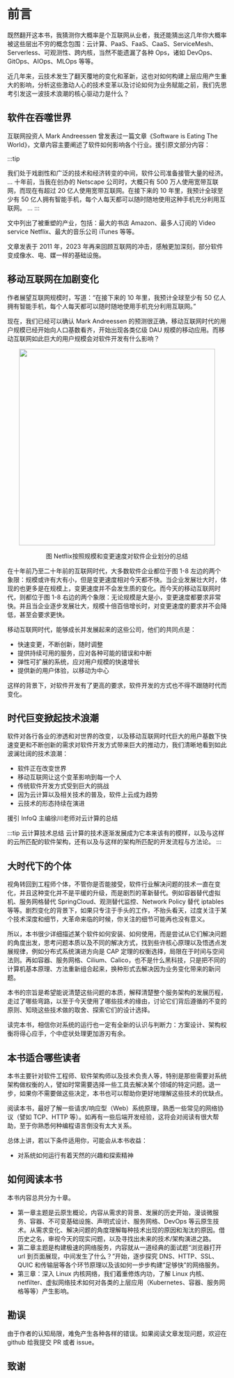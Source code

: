 # 前言

既然翻开这本书，我猜测你大概率是个互联网从业者，我还能猜出这几年你大概率被这些层出不穷的概念包围：云计算、PaaS、FaaS、CaaS、ServiceMesh、Serverless、可观测性、跨内核，当然不能遗漏了各种 Ops，诸如 DevOps、GitOps、AIOps、MLOps 等等。

近几年来，云技术发生了翻天覆地的变化和革新，这也对如何构建上层应用产生重大的影响，分析这些激动人心的技术变革以及讨论如何为业务赋能之前，我们先思考引发这一波技术浪潮的核心驱动力是什么？

## 软件在吞噬世界

互联网投资人 Mark Andreessen 曾发表过一篇文章《Software is Eating The World》，文章内容主要阐述了软件如何影响各个行业。援引原文部分内容：

:::tip <i></i>

我们处于戏剧性和广泛的技术和经济转变的中间，软件公司准备接管大量的经济。
...
十年前，当我在创办的 Netscape 公司时，大概只有 500 万人使用宽带互联网，而现在有超过 20 亿人使用宽带互联网。在接下来的 10 年里，我预计全球至少有 50 亿人拥有智能手机，每个人每天都可以随时随地使用这种手机充分利用互联网。
...
:::

文中列出了被重塑的产业，包括：最大的书店 Amazon、最多人订阅的 Video service Netflix、最大的音乐公司 iTunes 等等。

文章发表于 2011 年，2023 年再来回顾互联网的冲击，感触更加深刻，部分软件变成像水、电、媒一样的基础设施。

## 移动互联网在加剧变化

作者展望互联网规模时，写道：“在接下来的 10 年里，我预计全球至少有 50 亿人拥有智能手机，每个人每天都可以随时随地使用手机充分利用互联网。”

现在，我们已经可以确认 Mark Andreessen 的预测很正确，移动互联网时代的用户规模已经开始向人口基数看齐，开始出现各类亿级 DAU 规模的移动应用。而移动互联网如此巨大的用户规模会对软件开发有什么影响？

<div  align="center">
	<img src="./assets/ppt4.jpg" width = "450"  align=center />
	<p>图 Netflix按照规模和变更速度对软件企业划分的总结</p>
</div>

在十年前乃至二十年前的互联网时代，大多数软件企业都位于图 1-8 左边的两个象限：规模或许有大有小，但是变更速度相对今天都不快。当企业发展壮大时，体现的也更多是在规模上，变更速度并不会发生质的变化。而今天的移动互联网时代，则都位于图 1-8 右边的两个象限：无论规模是大是小，变更速度都要求非常快。并且当企业逐步发展壮大，规模十倍百倍增长时，对变更速度的要求并不会降低，甚至会要求更快。

移动互联网时代，能够成长并发展起来的这些公司，他们的共同点是：

- 快速变更，不断创新，随时调整
- 提供持续可用的服务，应对各种可能的错误和中断
- 弹性可扩展的系统，应对用户规模的快速增长
- 提供新的用户体验，以移动为中心

这样的背景下，对软件开发有了更高的要求，软件开发的方式也不得不跟随时代而变化。

## 时代巨变掀起技术浪潮

软件对各行各业的渗透和对世界的改变，以及移动互联网时代巨大的用户基数下快速变更和不断创新的需求对软件开发方式带来巨大的推动力，我们清晰地看到如此波澜壮阔的技术浪潮：

- 软件正在改变世界
- 移动互联网让这个变革影响到每一个人
- 传统软件开发方式受到巨大的挑战
- 因为云计算以及相关技术的普及，软件上云成为趋势
- 云技术的形态持续在演进

援引 InfoQ 主编徐川老师对云计算的总结

:::tip 云计算技术总结
云计算的技术逐渐发展成为它本来该有的模样，以及与这样的云所匹配的软件架构，还有以及与这样的架构所匹配的开发流程与方法论。
:::

## 大时代下的个体

视角转回到工程师个体，不管你是否能接受，软件行业解决问题的技术一直在变化，并且这种变化并不是平缓的升级，而是剧烈的革新替代。例如容器替代虚拟机、服务网格替代 SpringCloud、观测替代监控、Network Policy 替代 iptables 等等。剧烈变化的背景下，如果只专注于手头的工作，不抬头看天，过度关注于某个技术深度和细节，大革命来临的时候，你关注的细节可能再也没有意义。

所以，本书很少详细描述某个软件如何安装、如何使用，而是尝试从它们解决问题的角度出发，思考问题本质以及不同的解决方式，找到些许核心原理以及悟透点发展规律，例如分布式系统演进方向是 CAP 定理的权衡选择，局限在于时间与空间法则。再如容器、服务网格、Cilium、Calico，也不是什么黑科技，只是把不同的计算机基本原理、方法重新组合起来，换种形式去解决因为业务变化带来的新问题。

本书的宗旨是希望能说清楚这些问题的本质，解释清楚整个服务架构的发展历程，走过了哪些弯路，以至于今天使用了哪些技术的缘由，讨论它们背后遵循的不变的原则、知晓这些技术做的取舍、探索它们的设计选择。

读完本书，相信你对系统的运行也一定有全新的认识与判断力：方案设计、架构权衡将得心应手，个中症状处理更加游刃有余。

## 本书适合哪些读者

本书主要针对软件工程师、软件架构师以及技术负责人等，特别是那些需要对系统架构做权衡的人，譬如时常需要选择一些工具去解决某个领域的特定问题。退一步，如果你不需要做这些决定，本书也可以帮助你更好地理解这些技术的优缺点。

阅读本书，最好了解一些请求/响应型（Web）系统原理，熟悉一些常见的网络协议（譬如 TCP、HTTP 等）。如再有一些后端开发经验，这将会对阅读有很大帮助，至于你熟悉何种编程语言倒没有太大关系。

总体上讲，若以下条件适用你，可能会从本书收益：

- 对系统如何运行有着天然的兴趣和探索精神

## 如何阅读本书

本书内容总共分为十章。

- 第一章主题是云原生概论，内容从需求的背景、发展的历史开始，漫谈微服务、容器、不可变基础设施、声明式设计、服务网格、DevOps 等云原生技术。从需求变化、解决问题的角度理解每种技术出现的原因和淘汰的原因。借历史之名，审视今天的现实问题，以及寻找出未来的技术/架构演进之路。
- 第二章主题是构建极速的网络服务，内容就从一道经典的面试题“浏览器打开 url 到页面展现，中间发生了什么？”开始，逐步探究 DNS、HTTP、SSL、QUIC 和传输层等各个环节原理以及该如何一步步构建“足够快”的网络服务。
- 第三章：深入 Linux 内核网络，我们着重修炼内功，了解 Linux 内核、netfilter、虚拟网络技术如何对各类的上层应用（Kubernetes、容器、服务网格等等）产生影响。

## 勘误

由于作者的认知局限，难免产生各种各样的错误。如果阅读文章发现问题，欢迎在 github 给我提交 PR 或者 issue。


## 致谢
